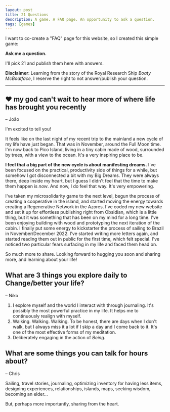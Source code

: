 ```yaml
---
layout: post
title: 21 Questions
description: A game. A FAQ page. An opportunity to ask a question.
tags: [games]
---
```


I want to co-create a "FAQ" page for this website, so I created this simple game:

**Ask me a question.**

I'll pick 21 and publish them here with answers.

**Disclaimer**: Learning from the story of the Royal Research Ship *Boaty McBoatface*, I reserve the right to not answer/publish your question.

<hr>

## ❤️ my god can't wait to hear more of where life has brought you recently
– João

I'm excited to tell you! 

It feels like on the last night of my recent trip to the mainland a new cycle of my life have just began. That was in November, around the Full Moon time. I'm now back to Pico Island, living in a tiny cabin made of wood, surrounded by trees, with a view to the ocean. It's a very inspiring place to be.

**I feel that a big part of the new cycle is about manifesting dreams.** I've been focused on the practical, productivity side of things for a while, but somehow I got disconnected a bit with my Big Dreams. They were always there, deep inside my heart, but I guess I didn't feel that the time to make them happen is *now*. And now, I do feel that way. It's very empowering.

I've taken my microsolidarity game to the next level, begun the process of creating a cooperative in the island, and started moving the energy towards creating a Regenerative Network in the Azores. I've coded my new website and set it up for effortless publishing right from Obsidian, which is a little thing, but it was something that has been on my mind for a long time. I've been enjoying building with wood and prototyping the next iteration of the cabin. I finally put some energy to kickstarter the process of sailing to Brazil in November/December 2022. I've started writing more letters again, and started reading them out in public for the first time, which felt special. I've noticed two particular fears surfacing in my life and faced them head on. 

So much more to share. Looking forward to hugging you soon and sharing more, and learning about your life!

## What are 3 things you explore daily to Change/better your life?
– Niko

1. I explore myself and the world I interact with through journaling. It's possibly the most powerful practice in my life. It helps me to continuously realign with myself.
2. Walking. Walking. Walking. To be honest, there are days when I don't walk, but I always miss it a lot if I skip a day and I come back to it. It's one of the most effective forms of my meditation.
3. Deliberately engaging in the action of *Being*.


## What are some things you can talk for hours about? 
– Chris

Sailing, travel stories, journaling, optimizing inventory for having less items, designing experiences, relationships, islands, maps, seeking wisdom, becoming an elder...

But, perhaps more importantly, sharing from the heart.



